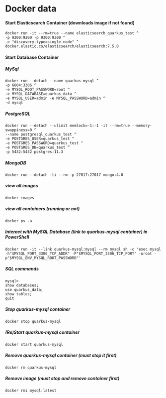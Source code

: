 # Docker data
#### Start Elasticsearch Container (downloads image if not found)
```
docker run -it --rm=true --name elasticsearch_quarkus_test ^
-p 9200:9200 -p 9300:9300 ^
-e "discovery.type=single-node" ^
docker.elastic.co/elasticsearch/elasticsearch:7.5.0
```
#### Start Database Container
##### MySql
```
docker run --detach --name quarkus-mysql ^
-p 6604:3306 ^
-e MYSQL_ROOT_PASSWORD=root ^
-e MYSQL_DATABASE=quarkus_data ^
-e MYSQL_USER=admin -e MYSQL_PASSWORD=admin ^
-d mysql
```
##### PostgreSQL
```
docker run --detach --ulimit memlock=-1:-1 -it --rm=true --memory-swappiness=0 ^
--name postgresql_quarkus_test ^
-e POSTGRES_USER=quarkus_test ^
-e POSTGRES_PASSWORD=quarkus_test ^
-e POSTGRES_DB=quarkus_test ^
-p 5432:5432 postgres:11.3
```
##### MongoDB
```
docker run --detach -ti --rm -p 27017:27017 mongo:4.0
```
##### view all images
```
docker images
```
##### view all containers (running or not)
```
docker ps -a
```
##### Interact with MySQL Database (link to quarkus-mysql container) in PowerShell
```
docker run -it --link quarkus-mysql:mysql --rm mysql sh -c 'exec mysql -h"$MYSQL_PORT_3306_TCP_ADDR" -P"$MYSQL_PORT_3306_TCP_PORT" -uroot -p"$MYSQL_ENV_MYSQL_ROOT_PASSWORD"'
```
##### SQL commands
```
mysql>  
show databases;  
use quarkus_data;  
show tables;  
quit
```
##### Stop quarkus-mysql container
```
docker stop quarkus-mysql
```
##### (Re)Start quarkus-mysql container
```
docker start quarkus-mysql
```
##### Remove quarkus-mysql container (must stop it first)
```
docker rm quarkus-mysql
```
##### Remove image (must stop and remove container first)
```
docker rmi mysql:latest
```
